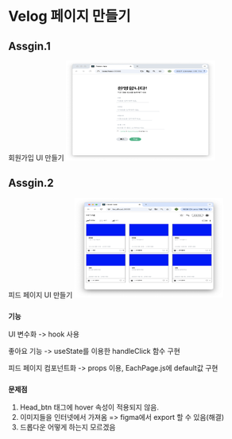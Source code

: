 # Velog 페이지 만들기

## Assgin.1

회원가입 UI 만들기
<img src="./screenShot/assign1.png" width="300" height="200" />

## Assgin.2

피드 페이지 UI 만들기
<img src="./screenShot/assign2.png" width="300" height="200" />

### `기능`

UI 변수화 -> hook 사용

좋아요 기능 -> useState를 이용한 handleClick 함수 구현

피드 페이지 컴포넌트화 -> props 이용, EachPage.js에 default값 구현

### `문제점`

1. Head_btn 태그에 hover 속성이 적용되지 않음.
2. 이미지들을 인터넷에서 가져옴 => figma에서 export 할 수 있음(해결)
3. 드롭다운 어떻게 하는지 모르겠음
